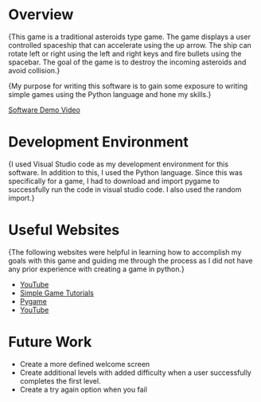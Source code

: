 # Overview

{This game is a traditional asteroids type game. The game displays a user controlled spaceship that can accelerate using the up arrow. The ship can rotate left or right using the left and right keys and fire bullets using the spacebar. The goal of the game is to destroy the incoming asteroids and avoid collision.}

{My purpose for writing this software is to gain some exposure to writing simple games using the Python language and hone my skills.}

[Software Demo Video](https://youtu.be/LWSFG7rcw7g)

# Development Environment

{I used Visual Studio code as my development environment for this software. In addition to this, I used the Python language. Since this was specifically for a game, I had to download and import pygame to successfully run the code in visual studio code. I also used the random import.}

# Useful Websites

{The following websites were helpful in learning how to accomplish my goals with this game and guiding me through the process as I did not have any prior experience with creating a game in python.}

- [YouTube](https://www.youtube.com/watch?v=XKMjMGbdrpY)
- [Simple Game Tutorials](https://simplegametutorials.github.io/pygamezero/asteroids/)
- [Pygame](https://www.pygame.org/news)
- [YouTube](https://www.youtube.com/watch?v=8tLC2D752gQ)

# Future Work

- Create a more defined welcome screen
- Create additional levels with added difficulty when a user successfully completes the first level.
- Create a try again option when you fail
